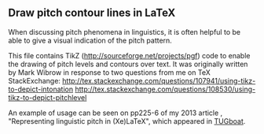## Draw pitch contour lines in LaTeX

When discussing pitch phenomena in linguistics, it is often helpful to be able to give a visual indication of the pitch pattern.

This file contains TikZ (http://sourceforge.net/projects/pgf) code to enable the drawing of pitch levels and contours over text.  It was originally written by Mark Wibrow in response to two questions from me on TeX StackExchange:
http://tex.stackexchange.com/questions/107941/using-tikz-to-depict-intonation
http://tex.stackexchange.com/questions/108530/using-tikz-to-depict-pitchlevel

An example of usage can be seen on pp225-6 of my 2013 article , "Representing linguistic pitch in (Xe)LaTeX", which appeared in [TUGboat](https://www.tug.org/TUGboat/tb34-2/tb107donnelly.pdf).
